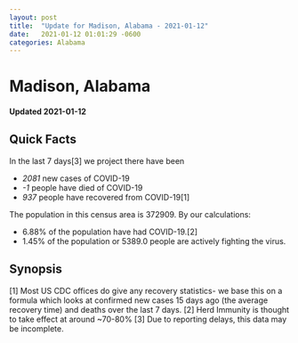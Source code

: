 ```yaml
---
layout: post
title:  "Update for Madison, Alabama - 2021-01-12"
date:   2021-01-12 01:01:29 -0600
categories: Alabama
---
```


# Madison, Alabama
#### Updated 2021-01-12

## Quick Facts

In the last 7 days[3] we project there have been
- *2081* new cases of COVID-19
- *-1* people have died of COVID-19
- *937* people have recovered from COVID-19[1]

The population in this census area is 372909. By our calculations:
- 6.88% of the population have had COVID-19.[2]
- 1.45% of the population or 5389.0 people are actively fighting the virus.

## Synopsis




[1] Most US CDC offices do give any recovery statistics- we base this on a formula which looks at confirmed new cases
15 days ago (the average recovery time) and deaths over the last 7 days.
[2] Herd Immunity is thought to take effect at around ~70-80%
[3] Due to reporting delays, this data may be incomplete. 
    